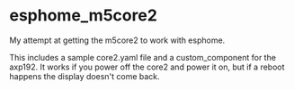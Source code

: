 # esphome_m5core2
My attempt at getting the m5core2 to work with esphome.

This includes a sample core2.yaml file and a custom_component for the axp192.  It works if you power off the core2 and power it on, but if a reboot happens the display doesn't come back.

